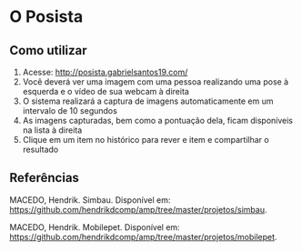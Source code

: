 # O Posista

## Como utilizar

1. Acesse: http://posista.gabrielsantos19.com/
2. Você deverá ver uma imagem com uma pessoa realizando uma pose à esquerda e o vídeo de sua webcam à direita
3. O sistema realizará a captura de imagens automaticamente em um intervalo de 10 segundos
4. As imagens capturadas, bem como a pontuação dela, ficam disponíveis na lista à direita
5. Clique em um item no histórico para rever e item e compartilhar o resultado

## Referências

MACEDO, Hendrik. Simbau. Disponível em: https://github.com/hendrikdcomp/amp/tree/master/projetos/simbau.

MACEDO, Hendrik. Mobilepet. Disponível em: https://github.com/hendrikdcomp/amp/tree/master/projetos/mobilepet.
